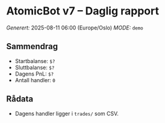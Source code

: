 # AtomicBot v7 – Daglig rapport
*Generert:* 2025-08-11 06:00 (Europe/Oslo)
*MODE:* `demo`

## Sammendrag
- Startbalanse: `$? `
- Sluttbalanse: `$? `
- Dagens PnL: `$? `
- Antall handler: `0`

## Rådata
- Dagens handler ligger i `trades/` som CSV.